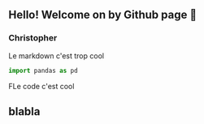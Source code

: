 

## Hello! Welcome on by Github page 🙂


### Christopher

Le markdown c'est trop cool

```python
import pandas as pd

```

FLe code c'est cool

## blabla
